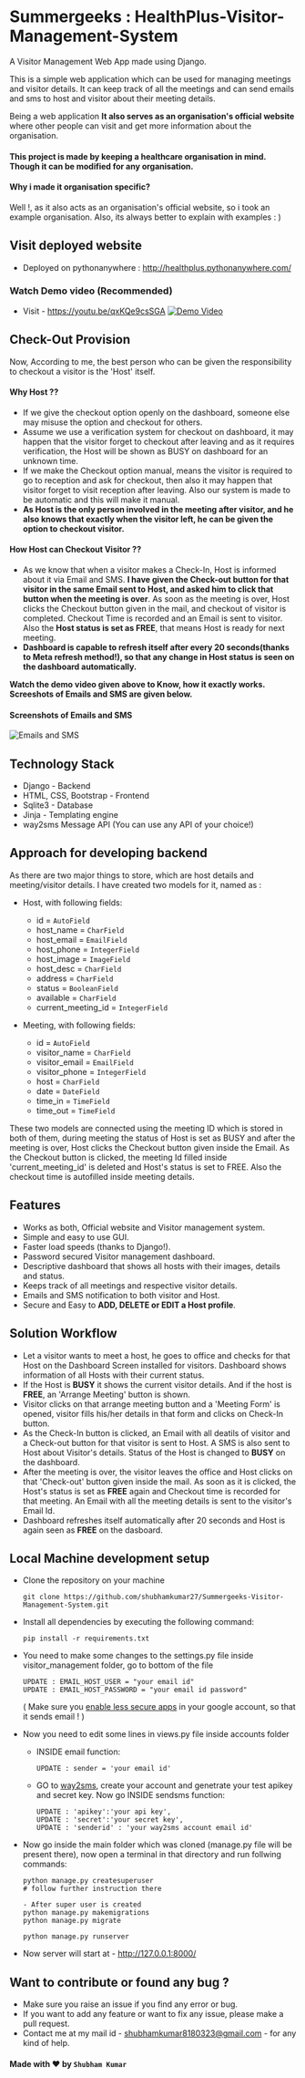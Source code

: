 # Summergeeks : HealthPlus-Visitor-Management-System
A Visitor Management Web App made using Django.

This is a simple web application which can be used for managing meetings and visitor details. It can keep track of all the meetings and can send emails and sms to host and visitor about their meeting details.

Being a web application **It also serves as an organisation's official website** where other people can visit and get more information about the organisation.

#### This project is made by keeping a healthcare organisation in mind. Though it can be modified for any organisation.

#### Why i made it organisation specific?
Well !, as it also acts as an organisation's official website, so i took an example organisation. Also, its always better to explain with examples : )

## Visit deployed website
- Deployed on pythonanywhere : http://healthplus.pythonanywhere.com/

### Watch Demo video (Recommended)
- Visit - https://youtu.be/qxKQe9csSGA
<a href="https://youtu.be/qxKQe9csSGA" target="_blank"><img src="https://drive.google.com/uc?id=13DQI-6huMaRoOWvrKPfhj2NVe35ink4r" alt="Demo Video" title="Visitor management system" /></a>

## Check-Out Provision
Now, According to me, the best person who can be given the responsibility to checkout a visitor is the 'Host' itself.
#### Why Host ??
- If we give the checkout option openly on the dashboard, someone else may misuse the option and checkout for others.
- Assume we use a verification system for checkout on dashboard, it may happen that the visitor forget to checkout after leaving and as it requires verification, the Host will be shown as BUSY on dashboard for an unknown time.
- If we make the Checkout option manual, means the visitor is required to go to reception and ask for checkout, then also it may happen that visitor forget to visit reception after leaving. Also our system is made to be automatic and this will make it manual.
- **As Host is the only person involved in the meeting after visitor, and he also knows that exactly when the visitor left, he can be given the option to checkout visitor.**
#### How Host can Checkout Visitor ??
- As we know that when a visitor makes a Check-In, Host is informed about it via Email and SMS. **I have given the Check-out button for that visitor in the same Email sent to Host, and asked him to click that button when the meeting is over**. As soon as the meeting is over, Host clicks the Checkout button given in the mail, and checkout of visitor is completed. Checkout Time is recorded and an Email is sent to visitor. Also the **Host status is set as FREE**, that means Host is ready for next meeting.
- **Dashboard is capable to refresh itself after every 20 seconds(thanks to Meta refresh method!), so that any change in Host status is seen on the dashboard automatically.**

**Watch the demo video given above to Know, how it exactly works. Screeshots of Emails and SMS are given below.**

#### Screenshots of Emails and SMS
<img src="https://drive.google.com/uc?id=1-Qjaqkki9E8cOrEBrfzYGVkpB-WCxNaG" alt="Emails and SMS" title="Screenshots" />

## Technology Stack
- Django - Backend
- HTML, CSS, Bootstrap - Frontend
- Sqlite3 - Database
- Jinja - Templating engine
- way2sms Message API (You can use any API of your choice!)

## Approach for developing backend
As there are two major things to store, which are host details and meeting/visitor details. I have created two models for it, named as :

- Host, with following fields:

    + id = `AutoField`
    + host_name = `CharField`
    + host_email = `EmailField`
    + host_phone = `IntegerField`
    + host_image = `ImageField`
    + host_desc = `CharField`
    + address = `CharField`
    + status = `BooleanField`
    + available = `CharField`
    + current_meeting_id = `IntegerField`

- Meeting, with following fields:

    + id = `AutoField`
    + visitor_name = `CharField`
    + visitor_email = `EmailField`
    + visitor_phone = `IntegerField`
    + host = `CharField`
    + date = `DateField`
    + time_in = `TimeField`
    + time_out = `TimeField`
    
These two models are connected using the meeting ID which is stored in both of them, during meeting the status of Host is set as BUSY and after the meeting is over, Host clicks the Checkout button given inside the Email. As the Checkout button is clicked, the meeting Id filled inside 'current_meeting_id' is deleted and Host's status is set to FREE. Also the checkout time is autofilled inside meeting details.

## Features
- Works as both, Official website and Visitor management system.
- Simple and easy to use GUI.
- Faster load speeds (thanks to Django!).
- Password secured Visitor management dashboard.
- Descriptive dashboard that shows all hosts with their images, details and status.
- Keeps track of all meetings and respective visitor details.
- Emails and SMS notification to both visitor and Host.
- Secure and Easy to **ADD, DELETE or EDIT a Host profile**.

## Solution Workflow
- Let a visitor wants to meet a host, he goes to office and checks for that Host on the Dashboard Screen installed for visitors. Dashboard shows information of all Hosts with their current status.
- If the Host is **BUSY** it shows the current visitor details. And if the host is **FREE**, an 'Arrange Meeting' button is shown.
- Visitor clicks on that arrange meeting button and a 'Meeting Form' is opened, visitor fills his/her details in that form and clicks on Check-In button.
- As the Check-In button is clicked, an Email with all deatils of visitor and a Check-out button for that visitor is sent to Host. A SMS is also sent to Host about Visitor's details. Status of the Host is changed to **BUSY** on the dashboard. 
- After the meeting is over, the visitor leaves the office and Host clicks on that 'Check-out' button given inside the mail. As soon as it is clicked, the Host's status is set as **FREE** again and Checkout time is recorded for that meeting. An Email with all the meeting details is sent to the visitor's Email Id.
- Dashboard refreshes itself automatically after 20 seconds and Host is again seen as **FREE** on the dasboard.

## Local Machine development setup
- Clone the repository on your machine 
    ```
    git clone https://github.com/shubhamkumar27/Summergeeks-Visitor-Management-System.git
    ```
    
- Install all dependencies by executing the following command:
    ```
    pip install -r requirements.txt
    ```
    
- You need to make some changes to the settings.py file inside visitor_management folder, go to bottom of the file
    ```
    UPDATE : EMAIL_HOST_USER = "your email id" 
    UPDATE : EMAIL_HOST_PASSWORD = "your email id password"
    ```
    ( Make sure you <a href='https://myaccount.google.com/lesssecureapps'>enable less secure apps</a> in your google account, so that it sends email ! )
   
- Now you need to edit some lines in views.py file inside accounts folder
  - INSIDE email function:
    ```
    UPDATE : sender = 'your email id'
    ```
  - GO to <a href='https://www.way2sms.com/'>way2sms</a>, create your account and genetrate your test apikey and secret key. Now go INSIDE sendsms function:
    ```
    UPDATE : 'apikey':'your api key',
    UPDATE : 'secret':'your secret key',
    UPDATE : 'senderid' : 'your way2sms account email id'
    ```
    
- Now go inside the main folder which was cloned (manage.py file will be present there), now open a terminal in that directory and run follwing commands:
    ```
    python manage.py createsuperuser
    # follow further instruction there
    
    - After super user is created 
    python manage.py makemigrations
    python manage.py migrate
    
    python manage.py runserver
    ```
- Now server will start at - http://127.0.0.1:8000/



## Want to contribute or found any bug ?
- Make sure you raise an issue if you find any error or bug.
- If you want to add any feature or want to fix any issue, please make a pull request.
- Contact me at my mail id - shubhamkumar8180323@gmail.com - for any kind of help.

#### Made with ♥ by `Shubham Kumar`
